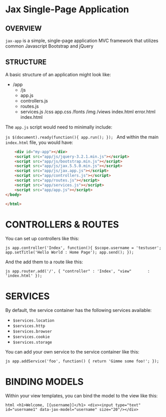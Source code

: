 Jax Single-Page Application
===========================

OVERVIEW
--------
`jax-app` is a simple, single-page application MVC framework that
utilizes common Javascript Bootstrap and jQuery

STRUCTURE
---------

A basic structure of an application might look like:

- /app
    + /js
    + app.js
    + controllers.js
    + routes.js
    + services.js
/css
   app.css
/fonts
/img
/views
   index.html
   error.html
index.html

The ``app.js`` script would need to minimally include:

``js
$(document).ready(function(){
    app.run();
});
``
And within the main ``index.html`` file, you would have:

```html
    <div id="my-app"></div>
    <script src="app/js/jquery-3.2.1.min.js"></script>
    <script src="app/js/bootstrap.min.js"></script>
    <script src="app/js/jax.5.5.0.min.js"></script>
    <script src="app/js/jax.app.js"></script>
    <script src="app/controllers.js"></script>
    <script src="app/routes.js"></script>
    <script src="app/services.js"></script>
    <script src="app/app.js"></script>
</body>

</html>
```

CONTROLLERS & ROUTES
====================

You can set up controllers like this:

``js
app.controller('Index', function(){
    $scope.username = 'testuser';
    app.setTitle('Hello World : Home Page');
    app.send();
});
``

And the add them to a route like this:

``js
app.router.add('/', {
    "controller" : 'Index',
    "view"       : 'index.html'
});
``

SERVICES
========

By default, the service container has the following services available:

- ``$services.location``
- ``$services.http``
- ``$services.browser``
- ``$services.cookie``
- ``$services.storage``

You can add your own service to the service container like this:

``js
app.addService('foo', function() {
    return 'Gimme some foo!';
});
``

BINDING MODELS
==============

Within your view templates, you can bind the model to the view like this:

``html
    <h1>Welcome, [{username}]</h1>
    <div><input type="text" id="username1" data-jax-model="username" size="20"/></div>
``

